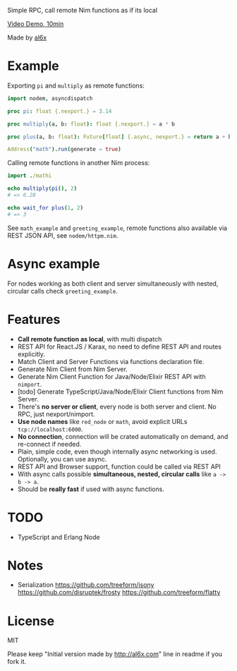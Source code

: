 Simple RPC, call remote Nim functions as if its local

[Video Demo, 10min](https://youtu.be/KUb15vva0vw)

Made by [al6x](http://al6x.com)

# Example

Exporting `pi` and `multiply` as remote functions:

```Nim
import nodem, asyncdispatch

proc pi: float {.nexport.} = 3.14

proc multiply(a, b: float): float {.nexport.} = a * b

proc plus(a, b: float): Future[float] {.async, nexport.} = return a + b

Address("math").run(generate = true)
```

Calling remote functions in another Nim process:

```Nim
import ./mathi

echo multiply(pi(), 2)
# => 6.28

echo wait_for plus(1, 2)
# => 3
```

See `math_example` and `greeting_example`, remote functions also available via REST JSON API,
see `nodem/httpm.nim`.

# Async example

For nodes working as both client and server simultaneously with nested, circular calls check `greeting_example`.

# Features

- **Call remote function as local**, with multi dispatch
- REST API for React.JS / Karax, no need to define REST API and routes explicitly.
- Match Client and Server Functions via functions declaration file.
- Generate Nim Client from Nim Server.
- Generate Nim Client Function for Java/Node/Elixir REST API with `nimport`.
- [todo] Generate TypeScript/Java/Node/Elixir Client functions from Nim Server.
- There's **no server or client**, every node is both server and client. No RPC, just nexport/nimport.
- **Use node names** like `red_node` or `math`, avoid explicit URLs `tcp://localhost:6000`.
- **No connection**, connection will be crated automatically on demand, and re-connect if needed.
- Plain, simple code, even though internally async networking is used. Optionally, you can use async.
- REST API and Browser support, function could be called via REST API
- With async calls possible **simultaneous, nested, circular calls** like `a -> b -> a`.
- Should be **really fast** if used with async functions.

# TODO

- TypeScript and Erlang Node

# Notes

- Serialization https://github.com/treeform/jsony https://github.com/disruptek/frosty
  https://github.com/treeform/flatty

# License

MIT

Please keep "Initial version made by http://al6x.com" line in readme if you fork it.